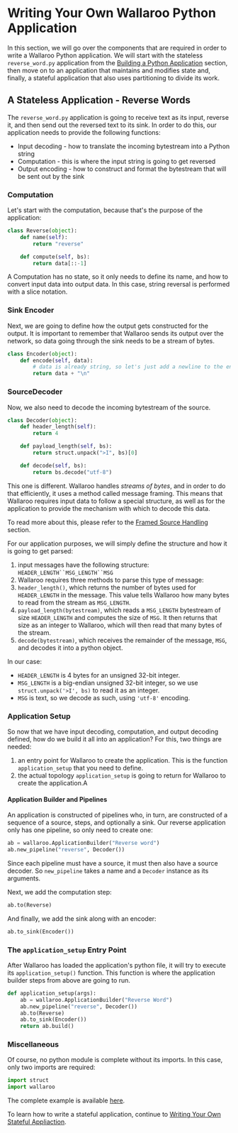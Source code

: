 # Writing Your Own Wallaroo Python Application

In this section, we will go over the components that are required in order to write a Wallaroo Python application. We will start with the stateless `reverse_word.py` application from the [Building a Python Application](building.md) section, then move on to an application that maintains and modifies state and, finally, a stateful application that also uses partitioning to divide its work.

## A Stateless Application - Reverse Words

The `reverse_word.py` application is going to receive text as its input, reverse it, and then send out the reversed text to its sink. In order to do this, our application needs to provide the following functions:

* Input decoding - how to translate the incoming bytestream into a Python string
* Computation - this is where the input string is going to get reversed
* Output encoding - how to construct and format the bytestream that will be sent out by the sink

### Computation

Let's start with the computation, because that's the purpose of the application:

```python
class Reverse(object):
    def name(self):
        return "reverse"

    def compute(self, bs):
        return data[::-1]
```

A Computation has no state, so it only needs to define its name, and how to convert input data into output data. In this case, string reversal is performed with a slice notation.

### Sink Encoder

Next, we are going to define how the output gets constructed for the output. It is important to remember that Wallaroo sends its output over the network, so data going through the sink needs to be a stream of bytes.

```python
class Encoder(object):
    def encode(self, data):
        # data is already string, so let's just add a newline to the end
        return data + "\n"
```

### SourceDecoder

Now, we also need to decode the incoming bytestream of the source.

```python
class Decoder(object):
    def header_length(self):
        return 4

    def payload_length(self, bs):
        return struct.unpack(">I", bs)[0]

    def decode(self, bs):
        return bs.decode("utf-8")
```

This one is different. Wallaroo handles _streams of bytes_, and in order to do that efficiently, it uses a method called message framing. This means that Wallaroo requires input data to follow a special structure, as well as for the application to provide the mechanism with which to decode this data.

To read more about this, please refer to the [Framed Source Handling](/book/intro/framed-source-handling.md) section.

For our application purposes, we will simply define the structure and how it is going to get parsed:

1. input messages have the following structure: `HEADER_LENGTH``MSG_LENGTH``MSG`
1. Wallaroo requires three methods to parse this type of message:
  1. `header_length()`, which returns the number of bytes used for `HEADER_LENGTH` in the message. This value tells Wallaroo how many bytes to read from the stream as `MSG_LENGTH`.
  1. `payload_length(bytestream)`, which reads a `MSG_LENGTH` bytestream of size `HEADER_LENGTH` and computes the size of `MSG`. It then returns that size as an integer to Wallaroo, which will then read that many bytes of the stream.
  1. `decode(bytestream)`, which receives the remainder of the message, `MSG`, and decodes it into a python object.

In our case:

* `HEADER_LENGTH` is 4 bytes for an unsigned 32-bit integer.
* `MSG_LENGTH` is a big-endian unsigned 32-bit integer, so we use `struct.unpack('>I', bs)` to read it as an integer.
* `MSG` is text, so we decode as such, using `'utf-8'` encoding.

### Application Setup

So now that we have input decoding, computation, and output decoding defined, how do we build it all into an application?
For this, two things are needed:
1. an entry point for Wallaroo to create the application. This is the function `application_setup` that you need to define.
1. the actual topology `application_setup` is going to return for Wallaroo to create the application.A

#### Application Builder and Pipelines

An application is constructed of pipelines who, in turn, are constructed of a sequence of a source, steps, and optionally a sink. Our reverse application only has one pipeline, so only need to create one:

```python
ab = wallaroo.ApplicationBuilder("Reverse word")
ab.new_pipeline("reverse", Decoder())
```

Since each pipeline must have a source, it must then also have a source decoder. So `new_pipeline` takes a name and a `Decoder` instance as its arguments.

Next, we add the computation step:
```python
ab.to(Reverse)
```

And finally, we add the sink along with an encoder:
```python
ab.to_sink(Encoder())
```

### The `application_setup` Entry Point

After Wallaroo has loaded the application's python file, it will try to execute its `application_setup()` function. This function is where the application builder steps from above are going to run.

```python
def application_setup(args):
    ab = wallaroo.ApplicationBuilder("Reverse Word")
    ab.new_pipeline("reverse", Decoder())
    ab.to(Reverse)
    ab.to_sink(Encoder())
    return ab.build()
```

### Miscellaneous

Of course, no python module is complete without its imports. In this case, only two imports are required:

```python
import struct
import wallaroo
```

The complete example is available [here](https://github.com/Sendence/wallaroo-documentation/tree/master/examples/reverse-python).

To learn how to write a stateful application, continue to [Writing Your Own Stateful Appliaction](writing-your-own-stateful-application.md).
